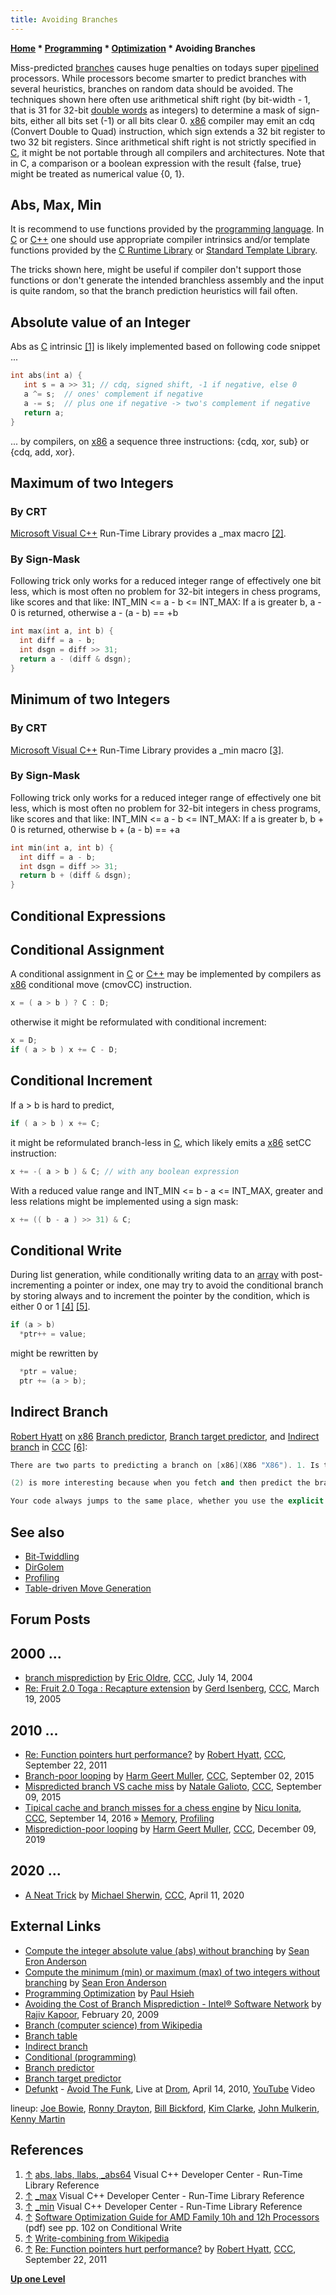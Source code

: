 ```yaml
---
title: Avoiding Branches
---
```

**[Home](Home "Home") * [Programming](Programming "Programming") * [Optimization](Optimization "Optimization") * Avoiding Branches**

Miss-predicted [branches](https://en.wikipedia.org/wiki/Branch_%28computer_science%29) causes huge penalties on todays super [pipelined](https://en.wikipedia.org/wiki/Instruction_pipeline) processors. While processors become smarter to predict branches with several heuristics, branches on random data should be avoided. The techniques shown here often use arithmetical shift right (by bit-width - 1, that is 31 for 32-bit [double words](Double_Word "Double Word") as integers) to determine a mask of sign-bits, either all bits set (-1) or all bits clear 0. [x86](X86 "X86") compiler may emit an cdq (Convert Double to Quad) instruction, which sign extends a 32 bit register to two 32 bit registers. Since arithmetical shift right is not strictly specified in [C](C "C"), it might be not portable through all compilers and architectures. Note that in C, a comparison or a boolean expression with the result {false, true} might be treated as numerical value {0, 1}.

## Abs, Max, Min

It is recommend to use functions provided by the [programming language](Languages "Languages"). In [C](C "C") or [C++](Cpp "Cpp") one should use appropriate compiler intrinsics and/or template functions provided by the [C Runtime Library](C#Runtime "C") or [Standard Template Library](Cpp#STL "Cpp").

The tricks shown here, might be useful if compiler don't support those functions or don't generate the intended branchless assembly and the input is quite random, so that the branch prediction heuristics will fail often.

## Absolute value of an Integer

Abs as [C](C "C") intrinsic <a id="cite-note-1" href="#cite-ref-1">[1]</a> is likely implemented based on following code snippet ...

```C++
int abs(int a) {
   int s = a >> 31; // cdq, signed shift, -1 if negative, else 0
   a ^= s;  // ones' complement if negative
   a -= s;  // plus one if negative -> two's complement if negative
   return a;
}

```

... by compilers, on [x86](X86 "X86") a sequence three instructions: {cdq, xor, sub} or {cdq, add, xor}.

## Maximum of two Integers

### By CRT

[Microsoft Visual C++](https://en.wikipedia.org/wiki/Microsoft_Visual_C%2B%2B) Run-Time Library provides a \_max macro <a id="cite-note-2" href="#cite-ref-2">[2]</a>.

### By Sign-Mask

Following trick only works for a reduced integer range of effectively one bit less, which is most often no problem for 32-bit integers in chess programs, like scores and that like: INT_MIN \<= a - b \<= INT_MAX:
If a is greater b, a - 0 is returned, otherwise a - (a - b) == +b

```C++
int max(int a, int b) {
  int diff = a - b;
  int dsgn = diff >> 31;
  return a - (diff & dsgn);
}

```

## Minimum of two Integers

### By CRT

[Microsoft Visual C++](https://en.wikipedia.org/wiki/Microsoft_Visual_C%2B%2B) Run-Time Library provides a \_min macro <a id="cite-note-3" href="#cite-ref-3">[3]</a>.

### By Sign-Mask

Following trick only works for a reduced integer range of effectively one bit less, which is most often no problem for 32-bit integers in chess programs, like scores and that like: INT_MIN \<= a - b \<= INT_MAX:
If a is greater b, b + 0 is returned, otherwise b + (a - b) == +a

```C++
int min(int a, int b) {
  int diff = a - b;
  int dsgn = diff >> 31;
  return b + (diff & dsgn);
}

```

## Conditional Expressions

## Conditional Assignment

A conditional assignment in [C](C "C") or [C++](Cpp "Cpp") may be implemented by compilers as [x86](X86 "X86") conditional move (cmovCC) instruction.

```C++
x = ( a > b ) ? C : D;

```

otherwise it might be reformulated with conditional increment:

```C++
x = D;
if ( a > b ) x += C - D;

```

## Conditional Increment

If a > b is hard to predict,

```C++
if ( a > b ) x += C;

```

it might be reformulated branch-less in [C](C "C"), which likely emits a [x86](X86 "X86") setCC instruction:

```C++
x += -( a > b ) & C; // with any boolean expression

```

With a reduced value range and INT_MIN \<= b - a \<= INT_MAX, greater and less relations might be implemented using a sign mask:

```C++
x += (( b - a ) >> 31) & C;

```

## Conditional Write

During list generation, while conditionally writing data to an [array](Array "Array") with post-incrementing a pointer or index, one may try to avoid the conditional branch by storing always and to increment the pointer by the condition, which is either 0 or 1 <a id="cite-note-4" href="#cite-ref-4">[4]</a> <a id="cite-note-5" href="#cite-ref-5">[5]</a>.

```C++
if (a > b)
  *ptr++ = value;

```

might be rewritten by

```C++
  *ptr = value;
  ptr += (a > b);

```

## Indirect Branch

[Robert Hyatt](Robert_Hyatt "Robert Hyatt") on [x86](X86 "X86") [Branch predictor](https://en.wikipedia.org/wiki/Branch_predictor), [Branch target predictor](https://en.wikipedia.org/wiki/Branch_target_predictor), and [Indirect branch](https://en.wikipedia.org/wiki/Indirect_branch) in [CCC](CCC "CCC") <a id="cite-note-6" href="#cite-ref-6">[6]</a>:

```C++
There are two parts to predicting a branch on [x86](X86 "X86"). 1. Is the branch taken (for a call it is always "yes")? 2. Where is the branch going?

```

```C++
(2) is more interesting because when you fetch and then predict the branch, you don't have a clue where it is going since the register being used might not yet be ready for access. The solution is a "branch target buffer" which simply predicts the branch AND where it is going, based on the last time it was encountered. You can do a conditional jump to an indirect address and predict the jump correctly and miss the address (entire thing is then predicted wrong) or you can predict the address correctly and miss the jump (again, entire thing is wrong), or you can miss both. Only when you get both right do you have any success.

```

```C++
Your code always jumps to the same place, whether you use the explicit jump address, or the indirect address through a register. When you get into a call where the address changes, performance will drop. Your code really is not testing that at all... 

```

## See also

- [Bit-Twiddling](Bit-Twiddling "Bit-Twiddling")
- [DirGolem](DirGolem "DirGolem")
- [Profiling](index.php?title=Profiling&action=edit&redlink=1 "Profiling (page does not exist)")
- [Table-driven Move Generation](Table-driven_Move_Generation "Table-driven Move Generation")

## Forum Posts

## 2000 ...

- [branch misprediction](https://www.stmintz.com/ccc/index.php?id=376742) by [Eric Oldre](Eric_Oldre "Eric Oldre"), [CCC](CCC "CCC"), July 14, 2004
- [Re: Fruit 2.0 Toga : Recapture extension](https://www.stmintz.com/ccc/index.php?id=417440) by [Gerd Isenberg](Gerd_Isenberg "Gerd Isenberg"), [CCC](CCC "CCC"), March 19, 2005

## 2010 ...

- [Re: Function pointers hurt performance?](http://www.talkchess.com/forum/viewtopic.php?p=425259#425259) by [Robert Hyatt](Robert_Hyatt "Robert Hyatt"), [CCC](CCC "CCC"), September 22, 2011
- [Branch-poor looping](http://www.talkchess.com/forum/viewtopic.php?t=57477) by [Harm Geert Muller](Harm_Geert_Muller "Harm Geert Muller"), [CCC](CCC "CCC"), September 02, 2015
- [Mispredicted branch VS cache miss](http://www.talkchess.com/forum/viewtopic.php?t=57577) by [Natale Galioto](index.php?title=Natale_Galioto&action=edit&redlink=1 "Natale Galioto (page does not exist)"), [CCC](CCC "CCC"), September 09, 2015
- [Tipical cache and branch misses for a chess engine](http://www.talkchess.com/forum/viewtopic.php?t=61423) by [Nicu Ionita](Nicu_Ionita "Nicu Ionita"), [CCC](CCC "CCC"), September 14, 2016 » [Memory](Memory "Memory"), [Profiling](index.php?title=Profiling&action=edit&redlink=1 "Profiling (page does not exist)")
- [Misprediction-poor looping](http://www.talkchess.com/forum3/viewtopic.php?f=7&t=72539) by [Harm Geert Muller](Harm_Geert_Muller "Harm Geert Muller"), [CCC](CCC "CCC"), December 09, 2019

## 2020 ...

- [A Neat Trick](http://www.talkchess.com/forum3/viewtopic.php?f=7&t=73623) by [Michael Sherwin](Michael_Sherwin "Michael Sherwin"), [CCC](CCC "CCC"), April 11, 2020

## External Links

- [Compute the integer absolute value (abs) without branching](http://graphics.stanford.edu/%7Eseander/bithacks.html#IntegerAbs) by [Sean Eron Anderson](http://graphics.stanford.edu/%7Eseander/)
- [Compute the minimum (min) or maximum (max) of two integers without branching](http://graphics.stanford.edu/%7Eseander/bithacks.html#IntegerMinOrMax) by [Sean Eron Anderson](http://graphics.stanford.edu/%7Eseander/)
- [Programming Optimization](http://www.azillionmonkeys.com/qed/optimize.html) by [Paul Hsieh](Paul_Hsieh "Paul Hsieh")
- [Avoiding the Cost of Branch Misprediction - Intel® Software Network](https://software.intel.com/en-us/articles/avoiding-the-cost-of-branch-misprediction/) by [Rajiv Kapoor](https://patents.justia.com/inventor/rajiv-kapoor), February 20, 2009
- [Branch (computer science) from Wikipedia](https://en.wikipedia.org/wiki/Branch_%28computer_science%29)
- [Branch table](https://en.wikipedia.org/wiki/Branch_table)
- [Indirect branch](https://en.wikipedia.org/wiki/Indirect_branch)
- [Conditional (programming)](https://en.wikipedia.org/wiki/Conditional_statement)
- [Branch predictor](https://en.wikipedia.org/wiki/Branch_predictor)
- [Branch target predictor](https://en.wikipedia.org/wiki/Branch_target_predictor)
- [Defunkt](Category:Defunkt "Category:Defunkt") - [Avoid The Funk](http://www.allmusic.com/album/avoid-the-funk-a-defunkt-anthology-mw0000197423), Live at [Drom](http://www.dromnyc.com/), April 14, 2010, [YouTube](https://en.wikipedia.org/wiki/YouTube) Video

lineup: [Joe Bowie](Category:Joseph_Bowie "Category:Joseph Bowie"), [Ronny Drayton](https://en.wikipedia.org/wiki/Ronny_Drayton), [Bill Bickford](https://de.wikipedia.org/wiki/Bill_Bickford), [Kim Clarke](Category:Kim_Clarke "Category:Kim Clarke"), [John Mulkerin](http://johnmulkerin.com/John_Mulkerin/Main.html), [Kenny Martin](http://meinlcymbals.com/artists/Artist/show/kenny-martin-488)

## References

1. <a id="cite-ref-1" href="#cite-note-1">↑</a> [abs, labs, llabs, \_abs64](https://docs.microsoft.com/en-us/cpp/c-runtime-library/reference/abs-labs-llabs-abs64?view=vs-2017) Visual C++ Developer Center - Run-Time Library Reference
1. <a id="cite-ref-2" href="#cite-note-2">↑</a> [\_max](https://docs.microsoft.com/en-us/cpp/c-runtime-library/reference/max?view=vs-2017) Visual C++ Developer Center - Run-Time Library Reference
1. <a id="cite-ref-3" href="#cite-note-3">↑</a> [\_min](https://docs.microsoft.com/en-us/cpp/c-runtime-library/reference/min?view=vs-2017) Visual C++ Developer Center - Run-Time Library Reference
1. <a id="cite-ref-4" href="#cite-note-4">↑</a> [Software Optimization Guide for AMD Family 10h and 12h Processors](https://support.amd.com/techdocs/40546.pdf) (pdf) see pp. 102 on Conditional Write
1. <a id="cite-ref-5" href="#cite-note-5">↑</a> [Write-combining from Wikipedia](https://en.wikipedia.org/wiki/Write-combining)
1. <a id="cite-ref-6" href="#cite-note-6">↑</a> [Re: Function pointers hurt performance?](http://www.talkchess.com/forum/viewtopic.php?p=425259#425259) by [Robert Hyatt](Robert_Hyatt "Robert Hyatt"), [CCC](CCC "CCC"), September 22, 2011

**[Up one Level](Optimization "Optimization")**

